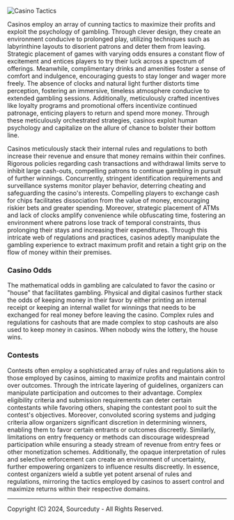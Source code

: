 ![Casino Tactics](https://github.com/sourceduty/Casino_Tactics/assets/123030236/9a5970e9-d2e0-427a-a421-b95845ad87b1)

Casinos employ an array of cunning tactics to maximize their profits and exploit the psychology of gambling. Through clever design, they create an environment conducive to prolonged play, utilizing techniques such as labyrinthine layouts to disorient patrons and deter them from leaving. Strategic placement of games with varying odds ensures a constant flow of excitement and entices players to try their luck across a spectrum of offerings. Meanwhile, complimentary drinks and amenities foster a sense of comfort and indulgence, encouraging guests to stay longer and wager more freely. The absence of clocks and natural light further distorts time perception, fostering an immersive, timeless atmosphere conducive to extended gambling sessions. Additionally, meticulously crafted incentives like loyalty programs and promotional offers incentivize continued patronage, enticing players to return and spend more money. Through these meticulously orchestrated strategies, casinos exploit human psychology and capitalize on the allure of chance to bolster their bottom line.

Casinos meticulously stack their internal rules and regulations to both increase their revenue and ensure that money remains within their confines. Rigorous policies regarding cash transactions and withdrawal limits serve to inhibit large cash-outs, compelling patrons to continue gambling in pursuit of further winnings. Concurrently, stringent identification requirements and surveillance systems monitor player behavior, deterring cheating and safeguarding the casino's interests. Compelling players to exchange cash for chips facilitates dissociation from the value of money, encouraging riskier bets and greater spending. Moreover, strategic placement of ATMs and lack of clocks amplify convenience while obfuscating time, fostering an environment where patrons lose track of temporal constraints, thus prolonging their stays and increasing their expenditures. Through this intricate web of regulations and practices, casinos adeptly manipulate the gambling experience to extract maximum profit and retain a tight grip on the flow of money within their premises.

### Casino Odds

The mathematical odds in gambling are calculated to favor the casino or "house" that facilitates gambling. Physical and digital casinos further stack the odds of keeping money in their favor by either printing an internal receipt or keeping an internal wallet for winnings that needs to be exchanged for real money before leaving the casino. Complex rules and regulations for cashouts that are made complex to stop cashouts are also used to keep money in casinos. When nobody wins the lottery, the house wins.

### Contests

Contests often employ a sophisticated array of rules and regulations akin to those employed by casinos, aiming to maximize profits and maintain control over outcomes. Through the intricate layering of guidelines, organizers can manipulate participation and outcomes to their advantage. Complex eligibility criteria and submission requirements can deter certain contestants while favoring others, shaping the contestant pool to suit the contest's objectives. Moreover, convoluted scoring systems and judging criteria allow organizers significant discretion in determining winners, enabling them to favor certain entrants or outcomes discreetly. Similarly, limitations on entry frequency or methods can discourage widespread participation while ensuring a steady stream of revenue from entry fees or other monetization schemes. Additionally, the opaque interpretation of rules and selective enforcement can create an environment of uncertainty, further empowering organizers to influence results discreetly. In essence, contest organizers wield a subtle yet potent arsenal of rules and regulations, mirroring the tactics employed by casinos to assert control and maximize returns within their respective domains.

***
Copyright (C) 2024, Sourceduty - All Rights Reserved.
